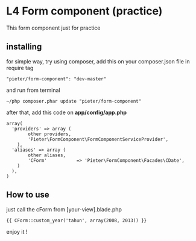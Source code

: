 # L4 Form component (practice)

This form component just for practice

## installing

for simple way, try using composer,
add this on your composer.json file in require tag

    "pieter/form-component": "dev-master"

and run from terminal

    ~/php composer.phar update "pieter/form-component"

after that,
add this code on **app/config/app.php**

    array(
      'providers' => array (
            other providers,
            'Pieter\FormComponent\FormComponentServiceProvider',
        ),
      'aliases' => array (
            other aliases,
            'CForm'           => 'Pieter\FormComponent\Facades\CDate',
        )
      ),
    )

## How to use

just call the cForm from [your-view].blade.php

    {{ CForm::custom_year('tahun', array(2008, 2013)) }}


enjoy it !

